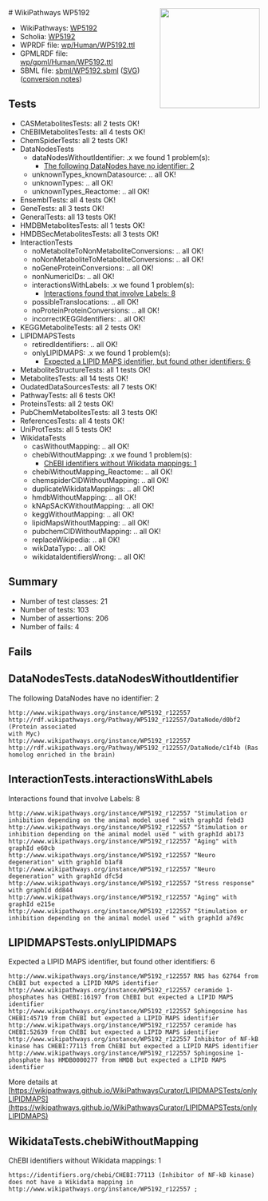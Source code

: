 <img style="float: right; width: 200px" src="../logo.png" />
# WikiPathways WP5192

* WikiPathways: [WP5192](https://identifiers.org/wikipathways:WP5192)
* Scholia: [WP5192](https://scholia.toolforge.org/wikipathways/WP5192)
* WPRDF file: [wp/Human/WP5192.ttl](../wp/Human/WP5192.ttl)
* GPMLRDF file: [wp/gpml/Human/WP5192.ttl](../wp/gpml/Human/WP5192.ttl)
* SBML file: [sbml/WP5192.sbml](../sbml/WP5192.sbml) ([SVG](../sbml/WP5192.svg)) ([conversion notes](../sbml/WP5192.txt))

## Tests
* CASMetabolitesTests: all 2 tests OK!
* ChEBIMetabolitesTests: all 4 tests OK!
* ChemSpiderTests: all 2 tests OK!
* DataNodesTests
    * dataNodesWithoutIdentifier: .x we found 1 problem(s):
        * [The following DataNodes have no identifier: 2](#d2d32fa1)
    * unknownTypes_knownDatasource: .. all OK!
    * unknownTypes: .. all OK!
    * unknownTypes_Reactome: .. all OK!
* EnsemblTests: all 4 tests OK!
* GeneTests: all 3 tests OK!
* GeneralTests: all 13 tests OK!
* HMDBMetabolitesTests: all 1 tests OK!
* HMDBSecMetabolitesTests: all 3 tests OK!
* InteractionTests
    * noMetaboliteToNonMetaboliteConversions: .. all OK!
    * noNonMetaboliteToMetaboliteConversions: .. all OK!
    * noGeneProteinConversions: .. all OK!
    * nonNumericIDs: .. all OK!
    * interactionsWithLabels: .x we found 1 problem(s):
        * [Interactions found that involve Labels: 8](#630d267f)
    * possibleTranslocations: .. all OK!
    * noProteinProteinConversions: .. all OK!
    * incorrectKEGGIdentifiers: .. all OK!
* KEGGMetaboliteTests: all 2 tests OK!
* LIPIDMAPSTests
    * retiredIdentifiers: .. all OK!
    * onlyLIPIDMAPS: .x we found 1 problem(s):
        * [Expected a LIPID MAPS identifier, but found other identifiers: 6](#48cc60bd)
* MetaboliteStructureTests: all 1 tests OK!
* MetabolitesTests: all 14 tests OK!
* OudatedDataSourcesTests: all 7 tests OK!
* PathwayTests: all 6 tests OK!
* ProteinsTests: all 2 tests OK!
* PubChemMetabolitesTests: all 3 tests OK!
* ReferencesTests: all 4 tests OK!
* UniProtTests: all 5 tests OK!
* WikidataTests
    * casWithoutMapping: .. all OK!
    * chebiWithoutMapping: .x we found 1 problem(s):
        * [ChEBI identifiers without Wikidata mappings: 1](#a8d554cd)
    * chebiWithoutMapping_Reactome: .. all OK!
    * chemspiderCIDWithoutMapping: .. all OK!
    * duplicateWikidataMappings: .. all OK!
    * hmdbWithoutMapping: .. all OK!
    * kNApSAcKWithoutMapping: .. all OK!
    * keggWithoutMapping: .. all OK!
    * lipidMapsWithoutMapping: .. all OK!
    * pubchemCIDWithoutMapping: .. all OK!
    * replaceWikipedia: .. all OK!
    * wikDataTypo: .. all OK!
    * wikidataIdentifiersWrong: .. all OK!


## Summary

* Number of test classes: 21
* Number of tests: 103
* Number of assertions: 206
* Number of fails: 4

## Fails

<a name="d2d32fa1" />

## DataNodesTests.dataNodesWithoutIdentifier

The following DataNodes have no identifier: 2
```
http://www.wikipathways.org/instance/WP5192_r122557 http://rdf.wikipathways.org/Pathway/WP5192_r122557/DataNode/d0bf2 (Protein associated 
with Myc)
http://www.wikipathways.org/instance/WP5192_r122557 http://rdf.wikipathways.org/Pathway/WP5192_r122557/DataNode/c1f4b (Ras homolog enriched in the brain)
```

<a name="630d267f" />

## InteractionTests.interactionsWithLabels

Interactions found that involve Labels: 8
```
http://www.wikipathways.org/instance/WP5192_r122557 "Stimulation or inhibition depending on the animal model used " with graphId febd3
http://www.wikipathways.org/instance/WP5192_r122557 "Stimulation or inhibition depending on the animal model used " with graphId ab173
http://www.wikipathways.org/instance/WP5192_r122557 "Aging" with graphId e60cb
http://www.wikipathways.org/instance/WP5192_r122557 "Neuro degeneration" with graphId b1af8
http://www.wikipathways.org/instance/WP5192_r122557 "Neuro degeneration" with graphId dfc5d
http://www.wikipathways.org/instance/WP5192_r122557 "Stress response" with graphId dd844
http://www.wikipathways.org/instance/WP5192_r122557 "Aging" with graphId e215e
http://www.wikipathways.org/instance/WP5192_r122557 "Stimulation or inhibition depending on the animal model used " with graphId a7d9c
```

<a name="48cc60bd" />

## LIPIDMAPSTests.onlyLIPIDMAPS

Expected a LIPID MAPS identifier, but found other identifiers: 6
```
http://www.wikipathways.org/instance/WP5192_r122557 RNS has 62764 from ChEBI but expected a LIPID MAPS identifier
http://www.wikipathways.org/instance/WP5192_r122557 ceramide 1-phosphates has CHEBI:16197 from ChEBI but expected a LIPID MAPS identifier
http://www.wikipathways.org/instance/WP5192_r122557 Sphingosine has CHEBI:45719 from ChEBI but expected a LIPID MAPS identifier
http://www.wikipathways.org/instance/WP5192_r122557 ceramide has CHEBI:52639 from ChEBI but expected a LIPID MAPS identifier
http://www.wikipathways.org/instance/WP5192_r122557 Inhibitor of NF-kB kinase has CHEBI:77113 from ChEBI but expected a LIPID MAPS identifier
http://www.wikipathways.org/instance/WP5192_r122557 Sphingosine 1-phosphate has HMDB0000277 from HMDB but expected a LIPID MAPS identifier
```

More details at [https://wikipathways.github.io/WikiPathwaysCurator/LIPIDMAPSTests/onlyLIPIDMAPS](https://wikipathways.github.io/WikiPathwaysCurator/LIPIDMAPSTests/onlyLIPIDMAPS)

<a name="a8d554cd" />

## WikidataTests.chebiWithoutMapping

ChEBI identifiers without Wikidata mappings: 1
```
https://identifiers.org/chebi/CHEBI:77113 (Inhibitor of NF-kB kinase) does not have a Wikidata mapping in http://www.wikipathways.org/instance/WP5192_r122557 ; 
```

